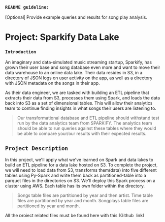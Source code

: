 
### `README guideline:`
[Optional] Provide example queries and results for song play analysis.

# Project: Sparkify Data Lake
### `Introduction`
An imaginary and data-simulated music streaming startup, Sparkify, has grown their user base and song database even more and want to move their data warehouse to an online data lake. Their data resides in S3, in a directory of JSON logs on user activity on the app, as well as a directory with JSON metadata on the songs in their app.

As their data engineer, we are tasked with building an ETL pipeline that extracts their data from S3, processes them using Spark, and loads the data back into S3 as a set of dimensional tables. This will allow their analytics team to continue finding insights in what songs their users are listening to.

> Our transformational database and ETL pipeline should withstand test run by the data analytics team from SPARKIFY. The analytics team should be able to run queries against these tables where they would be able to compare your/our results with their expected results.

## `Project Description`
In this project, we'll apply what we've learned on Spark and data lakes to build an ETL pipeline for a data lake hosted on S3. To complete the project, we will need to load data from S3, transforms them(data) into five different tables using Py-Spark and write them back as partitioned-table into a parquet files in the directories on S3. We'll deploy this Spark process on a cluster using AWS.  Each table has its own folder within the directory. 

> Songs table files are partitioned by year and then artist. Time table files are partitioned by year and month. Songplays table files are partitioned by year and month.

All the project related files must be found here with this [[Github_link](https://github.com/farhadkpx/DEND-Data-Engneering-Nano-Degree-/tree/main/Data_Lake_with_Apache_SPARK)]

## `Project Datasets`
We'll be working with two datasets that reside in S3. Here are the S3 links for each:

+ Song data: s3://udacity-dend/song_data
+ Log data: s3://udacity-dend/log_data

**`Song Dataset:`** The song dataset is a subset of real data from the Million Song Dataset. Each file is in JSON format and contains metadata about a song and the artist of that song. The files are partitioned by the first three letters of each song's track ID.

**`Log Dataset:`**
The log dataset consists of log files in JSON format generated by this event simulator based on the songs in the dataset above. These simulate app activity logs from an imaginary music streaming app based on configuration settings. The log files in the dataset we'll be working with are partitioned by year and month.

## `Database Star Schema Design:`
Using the song_data and log_datasets, we'll need to create a star schema optimized for queries on song play analysis. This break down comprises 1-Fact-table and 4-dimension tables. The data type schema of all the tables are kept unchanged from the given two data files. I only made a diverging change with the "ts/start_time" column from log_data file. I transformed "ts/start_time" column into six different columns with new "time" table. This dis-integration is designed to help us analyze our time-data into a more segmented form. This form of break down is very critical in data anaysis of time data.

Here the `fact-table "songplays"` truly represents the `4-dimensional tables` ( `users, songs, artists and time tables` ) with foreign/primary key in its design. So we didn't need any other transformation on those representative key columns. The only true transformation was done on "ts" column and here is a snapshot of the ts-column transformation with two UDF.

- The `"ts"` colum is in `"epoch in milliseconds"`, so we need to divide them with 1000 to convert to a timestamp with an UDF

get_timestamp = udf(lambda x: x/1000, TimestampType())

log_df = log_df.withColumn("TimeStamp", get_timestamp(log_df.ts))

- Converting timestamp to date and time with another UDF

get_datetime = udf(lambda x: datetime.fromtimestamp(x), TimestampType())

log_df = log_df.withColumn("start_time", get_datetime(log_df.TimeStamp))
    
After these "UDF" transformations we break down "ts" column into start_time(TIMESTAMP) , hour(INT), day(INT), week(INT), month(INT), year(INT), weekday(STRING) columns. Besides these schematic change all the other columns in five tables stayed the same as they came with.

> ### Fact Table
`1.` **songplays** - records in log data associated with song plays i.e. records with page NextSong with columns ( `songplay_id, start_time, user_id, level, song_id, artist_id, session_id, location, user_agent` )

> ### Dimension Tables
`2.` **users** - users in the app with columns ( `user_id, first_name, last_name, gender, level` )

`3.` **songs** - songs in music database with columns ( `song_id, title, artist_id, year, duration` )

`4.` **artists** - artists in music database columns ( `artist_id, name, location, lattitude, longitude` )

`5.` **time** - start_time columns from songplays broken down into specific units ( `start_time, hour, day, week, month, year, weekday(string)`)

## `Project Template Files:`
If we want to use given project template which comes along with the classroom then we can work on our project with a smaller dataset found in the workspace, and then move on to the bigger dataset on AWS. Alternatively, we can download the template files in the `Resources tab` in the classroom and work on this project on your local computer.

The project template includes three files:

+ **`etl.py`** -  reads data from S3, transforms data using Spark, and writes them back to S3

+ **`dl.cfg`** -  contains your AWS credentials

+ **`README.md provides`** - discussion on your process and decisions


## `How to run python-script files`
We can run "etl.py" file in local mode. If we want to run the "etl.py" online, we need to create a file dl.cfg in the root of this project with the following AWS-access keys. 

`KEY = "YOUR_AWS_ACCESS_KEY"` ( This is our/your AWS access key )

`SECRET = "YOUR_AWS_SECRET_KEY"` ( AWS secret key )

We need to create a SPARK session to run the `py-SPARK` program. Then create a `S3 Bucket` named `"udacity-sparkify-data-udend"` where output results will be stored. Finally, run the following command: python etl.py.

## `ETL Pipeline Steps:`
The ETL pipeline comprises with all the consolidated steps we've developed so far to run the data transformation. In sequence `Extracting data from S3`, `transforming them as needed with py-SPARK` and `loading them back to S3 as partitioned-parquet file` all in a automated processes.

`1`. Obtaining the credentials from dl.cfg file.

`2`. Loading the Data-files which are in JSON Files(Song Data and Log Data).

`3` Transforming these files with pySpark to generate a set of Fact and Dimension Tables.

`4` Loading these files back to S3 as partitioned parquet files ready for data analysis. 


